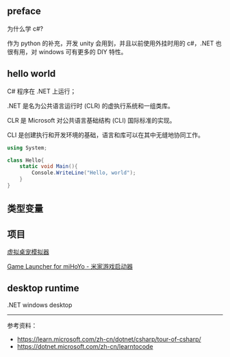 

## preface


为什么学 c#?

作为 python 的补充，开发 unity 会用到，并且以前使用外挂时用的 c#，.NET 也很有用，对 windows 可有更多的 DIY 特性。


## hello world

C# 程序在 .NET 上运行；

.NET 是名为公共语言运行时 (CLR) 的虚执行系统和一组类库。 

CLR 是 Microsoft 对公共语言基础结构 (CLI) 国际标准的实现。 

CLI 是创建执行和开发环境的基础，语言和库可以在其中无缝地协同工作。


```cs
using System;

class Hello{
    static void Main(){
        Console.WriteLine("Hello, world");
    }
}
```

## 类型变量




## 项目

[虚拟桌宠模拟器](https://github.com/LorisYounger/VPet)

[Game Launcher for miHoYo - 米家游戏启动器](https://github.com/Scighost/Starward)


## desktop runtime


.NET windows desktop



--------------

参考资料：
- https://learn.microsoft.com/zh-cn/dotnet/csharp/tour-of-csharp/
- https://dotnet.microsoft.com/zh-cn/learntocode



